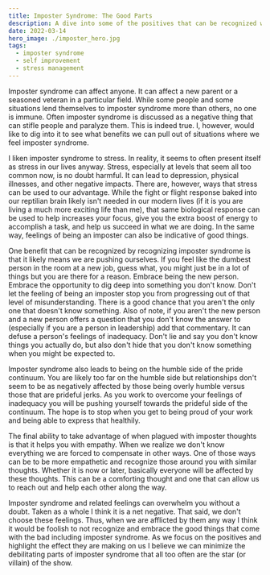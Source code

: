 ```yaml
---
title: Imposter Syndrome: The Good Parts
description: A dive into some of the positives that can be recognized when we are presented with imposter syndrome.
date: 2022-03-14
hero_image: ./imposter_hero.jpg
tags:
  - imposter syndrome
  - self improvement
  - stress management
---
```


Imposter syndrome can affect anyone. It can affect a new parent or a seasoned veteran in a particular field. While some people and some situations lend themselves to imposter syndrome more than others, no one is immune. Often imposter syndrome is discussed as a negative thing that can stifle people and paralyze them. This is indeed true. I, however, would like to dig into it to see what benefits we can pull out of situations where we feel imposter syndrome.

I liken imposter syndrome to stress. In reality, it seems to often present itself as stress in our lives anyway. Stress, especially at levels that seem all too common now, is no doubt harmful. It can lead to depression, physical illnesses, and other negative impacts. There are, however, ways that stress can be used to our advantage. While the fight or flight response baked into our reptilian brain likely isn't needed in our modern lives (if it is you are living a much more exciting life than me), that same biological response can be used to help increases your focus, give you the extra boost of energy to accomplish a task, and help us succeed in what we are doing. In the same way, feelings of being an imposter can also be indicative of good things.

One benefit that can be recognized by recognizing imposter syndrome is that it likely means we are pushing ourselves. If you feel like the dumbest person in the room at a new job, guess what, you might just be in a lot of things but you are there for a reason. Embrace being the new person. Embrace the opportunity to dig deep into something you don't know. Don't let the feeling of being an imposter stop you from progressing out of that level of misunderstanding. There is a good chance that you aren't the only one that doesn't know something. Also of note, if you aren't the new person and a new person offers a question that you don't know the answer to (especially if you are a person in leadership) add that commentary. It can defuse a person's feelings of inadequacy. Don't lie and say you don't know things you actually do, but also don't hide that you don't know something when you might be expected to.

Imposter syndrome also leads to being on the humble side of the pride continuum. You are likely too far on the humble side but relationships don't seem to be as negatively affected by those being overly humble versus those that are prideful jerks. As you work to overcome your feelings of inadequacy you will be pushing yourself towards the prideful side of the continuum. The hope is to stop when you get to being proud of your work and being able to express that healthily.

The final ability to take advantage of when plagued with imposter thoughts is that it helps you with empathy. When we realize we don't know everything we are forced to compensate in other ways. One of those ways can be to be more empathetic and recognize those around you with similar thoughts. Whether it is now or later, basically everyone will be affected by these thoughts. This can be a comforting thought and one that can allow us to reach out and help each other along the way.

Imposter syndrome and related feelings can overwhelm you without a doubt. Taken as a whole I think it is a net negative. That said, we don't choose these feelings. Thus, when we are afflicted by them any way I think it would be foolish to not recognize and embrace the good things that come with the bad including imposter syndrome. As we focus on the positives and highlight the effect they are making on us I believe we can minimize the debilitating parts of imposter syndrome that all too often are the star (or villain) of the show.